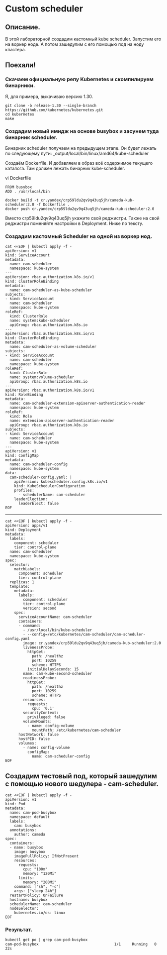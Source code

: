 # Custom scheduler

## Описание.
В этой лабораторной создадим кастомный kube scheduler. Запустим его на воркер ноде. А потом зашедулим с его помощью под на ноду кластера.

## Поехали!

### Скачаем официальную репу Kubernetes и скомпилируем бинарники.

Я, для примера, выкачиваю версию 1.30.
```
git clone -b release-1.30 --single-branch https://github.com/kubernetes/kubernetes.git
cd kubernetes
make
```

### Создадим новый имидж на основе busybox и засунем туда бинарник scheduler.
Бинарник scheduler получаем на предыдущем этапе. Он будет лежать по следующему пути: _output/local/bin/linux/amd64/kube-scheduler

Создаём Dockerfile. И добавляем в образ всё содержимое текущего каталога. Там должен лежать бинарник kube-scheduler.

vi Dockerfile 

```
FROM busybox
ADD . /usr/local/bin
```

```
docker build -t cr.yandex/crp59ldu2qv9q43uq5jh/cameda-kub-scheduler:2.0 -f Dockerfile .
docker push cr.yandex/crp59ldu2qv9q43uq5jh/cameda-kub-scheduler:2.0
```
Вместо crp59ldu2qv9q43uq5jh укажите свой реджистри. Также на свой реджистри поменяйте настройки в Deployment. Ниже по тексту.

### Создадим кастомный Scheduler на одной из воркер нод.
```
cat <<EOF | kubectl apply -f -
apiVersion: v1
kind: ServiceAccount
metadata:
  name: cam-scheduler
  namespace: kube-system
---
apiVersion: rbac.authorization.k8s.io/v1
kind: ClusterRoleBinding
metadata:
  name: cam-scheduler-as-kube-scheduler
subjects:
- kind: ServiceAccount
  name: cam-scheduler
  namespace: kube-system
roleRef:
  kind: ClusterRole
  name: system:kube-scheduler
  apiGroup: rbac.authorization.k8s.io
---
apiVersion: rbac.authorization.k8s.io/v1
kind: ClusterRoleBinding
metadata:
  name: cam-scheduler-as-volume-scheduler
subjects:
- kind: ServiceAccount
  name: cam-scheduler
  namespace: kube-system
roleRef:
  kind: ClusterRole
  name: system:volume-scheduler
  apiGroup: rbac.authorization.k8s.io
---
apiVersion: rbac.authorization.k8s.io/v1
kind: RoleBinding
metadata:
  name: cam-scheduler-extension-apiserver-authentication-reader
  namespace: kube-system
roleRef:
  kind: Role
  name: extension-apiserver-authentication-reader
  apiGroup: rbac.authorization.k8s.io
subjects:
- kind: ServiceAccount
  name: cam-scheduler
  namespace: kube-system
---
apiVersion: v1
kind: ConfigMap
metadata:
  name: cam-scheduler-config
  namespace: kube-system
data:
  cam-scheduler-config.yaml: |
    apiVersion: kubescheduler.config.k8s.io/v1
    kind: KubeSchedulerConfiguration
    profiles:
      - schedulerName: cam-scheduler
    leaderElection:
      leaderElect: false    
EOF
```
--------------------------------------------------------------------------------
```
cat <<EOF | kubectl apply -f -
apiVersion: apps/v1
kind: Deployment
metadata:
  labels:
    component: scheduler
    tier: control-plane
  name: cam-scheduler
  namespace: kube-system
spec:
  selector:
    matchLabels:
      component: scheduler
      tier: control-plane
  replicas: 1
  template:
    metadata:
      labels:
        component: scheduler
        tier: control-plane
        version: second
    spec:
      serviceAccountName: cam-scheduler
      containers:
      - command:
        - /usr/local/bin/kube-scheduler
        - --config=/etc/kubernetes/cam-scheduler/cam-scheduler-config.yaml
        image: cr.yandex/crp59ldu2qv9q43uq5jh/cameda-kub-scheduler:2.0
        livenessProbe:
          httpGet:
            path: /healthz
            port: 10259
            scheme: HTTPS
          initialDelaySeconds: 15
        name: cam-kube-second-scheduler
        readinessProbe:
          httpGet:
            path: /healthz
            port: 10259
            scheme: HTTPS
        resources:
          requests:
            cpu: '0.1'
        securityContext:
          privileged: false
        volumeMounts:
          - name: config-volume
            mountPath: /etc/kubernetes/cam-scheduler
      hostNetwork: false
      hostPID: false
      volumes:
        - name: config-volume
          configMap:
            name: cam-scheduler-config
EOF
```

## Создадим тестовый под, который зашедулим с помощью нового шедулера - cam-scheduler.
```
cat <<EOF | kubectl apply -f -
apiVersion: v1
kind: Pod
metadata:
  name: cam-pod-busybox
  namespace: default
  labels:
    cam: busybox
  annotations:
    author: cameda
spec:
  containers:
  - name: busybox
    image: busybox
    imagePullPolicy: IfNotPresent
    resources:
      requests:
        cpu: "100m"
        memory: "120Mi"
      limits:
        memory: "200Mi"
    command: ["sh", "-c"]
    args: ["sleep 24h"]
  restartPolicy: OnFailure
  hostname: busybox
  schedulerName: cam-scheduler
  nodeSelector:
    kubernetes.io/os: linux
EOF
```

### Результат.
```
kubectl get po | grep cam-pod-busybox
cam-pod-busybox                                  1/1     Running   0          22s
```
